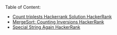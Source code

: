 Table of Content: 
- [Count triplests Hackerrank Solution HackerRank](https://www.youtube.com/watch?v=tBFZMaWP0W8)
- [MergeSort: Counting Inversions HackerRank](https://github.com/zunayeed/CompetitiveProgramming/blob/master/Merge%20Sort:Count%20Inversions.md)
- [Special String Again HackerRank](https://github.com/zunayeed/Competitive-Programming/blob/master/Special%20String%20Again.md#special-srting-again)
